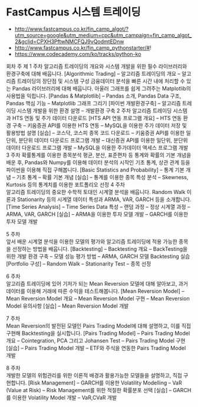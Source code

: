 # FastCampus 시스템 트레이딩

- http://www.fastcampus.co.kr/fin_camp_algot/?utm_source=google&utm_medium=cpc&utm_campaign=fin_camp_algot_2&gclid=CPXH3PftwNMCFQJ9vQodmtEDnw
- http://www.fastcampus.co.kr/fin_camp_pythonstarter/#!
- https://www.codecademy.com/ko/tracks/python-ko



회차	주          제
1 주차	알고리즘 트레이딩의 개요와 시스템 개발을 위한 필수 라이브러리와 환경구축에 대해 배웁니다.
[Algorithmic Trading]
– 알고리즘 트레이딩의 개요
– 알고리즘 트레이딩의 장단점 및 시스템 구성
금융데이터 분석을 빠른 시간 내에 처리할 수 있는 Pandas 라이브러리에 대해 배웁니다. 아울러 그래프를 쉽게 그려주는 Matplotlib의 사용법을 익힙니다.
[Pandas & Matplotlib]
– Pandas 소개, Pandas Data 구조, Pandas 핵심 기능
– Matplotlib 그래프 그리기
[파이썬 개발환경구축]
– 알고리즘 트레이딩 시스템 개발을 위한 환경 설명
– 개발환경 구축
2 주차	알고리즘 트레이딩 시스템과 HTS 연동 및 주가 데이터 다운로드
[HTS API 연동 프로그램 개요]
– HTS 연동 환경 구축
– 키움증권 API를 이용한 HTS 연동
– MySQL을 이용한 주가 데이터 저장 및 활용방법 설명
[실습]
– 코스닥, 코스피 종목 코드 다운로드
– 키움증권 API를 이용한 일단위, 분단위 데이터 다운로드 프로그램 개발
– 대신증권 API를 이용한 일단위, 분단위 데이터 다운로드 프로그램 개발
– MySQL을 이용한 주가데이터 액세스 프로그램 개발
3 주차	확률통계를 이용한 종목분석
평균, 분산, 표준편차 등 통계와 확률의 기본 개념을 배운 후, Pandas와 Numpy를 이용해 데이터 분석의 시작인 기초 통계, 상관 관계 등을 파이썬을 이용해 직접 구해봅니다.
[Basic Statistics and Probability]
– 통계 기본 개념
– 기초 통계
– 확률 기본 개념
[실습]
– 통계를 이용한 종목 특성 분석
– Skewness, Kurtosis 등의 통계치를 이용한 포트폴리오 선정
4 주차	
알고리즘 트레이딩의 중요한 수학적 토대인 시계열 분석을 배웁니다. Random Walk 이론과 Stationarity 등의 시계열 데이터 특성과 ARMA, VAR, GARCH 등을 소개합니다.
[Time Series Analysis]
– Time Series Data 특성
– 랜덤 과정
– 정상 시계열 과정
– ARMA, VAR, GARCH
[실습]
– ARMA을 이용한 투자 모델 개발
– GARCH를 이용한 투자 모델 개발

5 주차	
앞서 배운 시계열 분석을 이용한 모델의 평가와 알고리즘 트레이딩에 적용 가능한 종목을 선정하는 방법을 배웁니다.
[Backtesting]
– Backtesting 개요
– BackTesting을 위한 개발 환경 구축
– 모델 성능 평가 방법
– ARMA, GARCH 모델 Backtesting 실습
[Portfolio 구성]
– Random Walk
– Stationarity Test
– 종목 선정

6 주차	
알고리즘 트레이딩에 있어 기저가 되는 Mean Reversion 모델에 대해 알아보고, 과거 데이터를 이용해 거래에 따른 수익을 테스트해봅니다.
[Mean Reversion Model]
– Mean Reversion Model 개요
– Mean Reversion Model 구현
– Mean Reversion Model 유의사항
[실습]
– Mean Reversion Model 개발

7 주차	
Mean Reversion의 발전된 모델인 Pairs Trading Model에 대해 설명하고, 이를 직접 구현해 Backtesting을 실시합니다.
[Pairs Trading Model]
– Pairs Trading Model 개요
– Cointegration, PCA 그리고 Johansen Test
– Pairs Trading Model 구현
[실습]
– Pairs Trading Model 개발
– ETF와 주식을 연동한 Pairs Trading Model 개발

8 주차	
개발한 모델의 위험관리를 위한 이론적 배경과 활용가능한 모델들을 설명하고, 직접 구현합니다.
[Risk Management]
– GARCH를 이용한 Volatility Modelling
– VaR (Value at Risk)
– Risk Management를 위한 적절한 확률분포 선택
[실습]
– GARCH를 이용한 Volatility Model 개발
– VaR,CVaR 개발